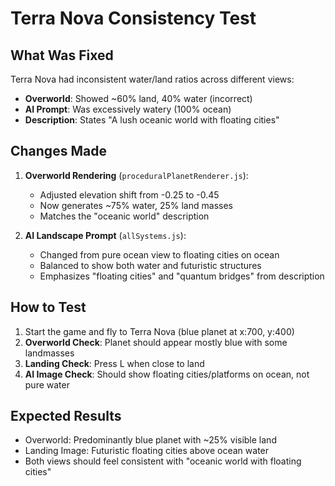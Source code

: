 # Terra Nova Consistency Test

## What Was Fixed
Terra Nova had inconsistent water/land ratios across different views:
- **Overworld**: Showed ~60% land, 40% water (incorrect)
- **AI Prompt**: Was excessively watery (100% ocean)
- **Description**: States "A lush oceanic world with floating cities"

## Changes Made
1. **Overworld Rendering** (`proceduralPlanetRenderer.js`):
   - Adjusted elevation shift from -0.25 to -0.45
   - Now generates ~75% water, 25% land masses
   - Matches the "oceanic world" description

2. **AI Landscape Prompt** (`allSystems.js`):
   - Changed from pure ocean view to floating cities on ocean
   - Balanced to show both water and futuristic structures
   - Emphasizes "floating cities" and "quantum bridges" from description

## How to Test
1. Start the game and fly to Terra Nova (blue planet at x:700, y:400)
2. **Overworld Check**: Planet should appear mostly blue with some landmasses
3. **Landing Check**: Press L when close to land
4. **AI Image Check**: Should show floating cities/platforms on ocean, not pure water

## Expected Results
- Overworld: Predominantly blue planet with ~25% visible land
- Landing Image: Futuristic floating cities above ocean water
- Both views should feel consistent with "oceanic world with floating cities"
